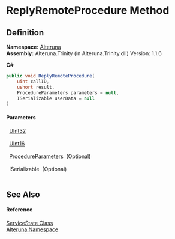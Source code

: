 # ReplyRemoteProcedure Method




## Definition
**Namespace:** <a href="N_Alteruna">Alteruna</a>  
**Assembly:** Alteruna.Trinity (in Alteruna.Trinity.dll) Version: 1.1.6

**C#**
``` C#
public void ReplyRemoteProcedure(
	uint callID,
	ushort result,
	ProcedureParameters parameters = null,
	ISerializable userData = null
)
```



#### Parameters
<dl><dt>  <a href="https://learn.microsoft.com/dotnet/api/system.uint32" target="_blank" rel="noopener noreferrer">UInt32</a></dt><dd> </dd><dt>  <a href="https://learn.microsoft.com/dotnet/api/system.uint16" target="_blank" rel="noopener noreferrer">UInt16</a></dt><dd> </dd><dt>  <a href="T_Alteruna_ProcedureParameters">ProcedureParameters</a>  (Optional)</dt><dd> </dd><dt>  ISerializable  (Optional)</dt><dd> </dd></dl>

## See Also


#### Reference
<a href="T_Alteruna_ServiceState">ServiceState Class</a>  
<a href="N_Alteruna">Alteruna Namespace</a>  

